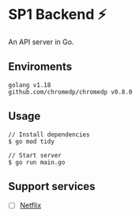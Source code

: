 # SP1 Backend ⚡️

An API server in Go.

## Enviroments

```text
golang v1.18
github.com/chromedp/chromedp v0.8.0
```

## Usage

```shell
// Install dependencies
$ go mod tidy

// Start server
$ go run main.go
```

## Support services

- [ ] [Netflix](https://www.netflix.com/)

